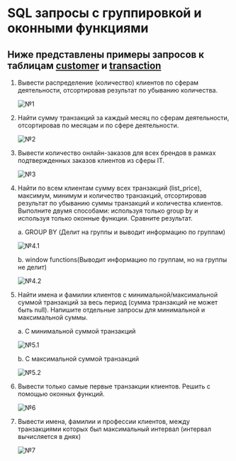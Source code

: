 # SQL запросы с группировкой и оконными функциями
## Ниже представлены примеры запросов к таблицам [customer](data\customer.csv) и [transaction](data\transaction.csv)

1. Вывести распределение (количество) клиентов по сферам деятельности, отсортировав результат по убыванию количества.

    ![№1][def]

2. Найти сумму транзакций за каждый месяц по сферам деятельности, отсортировав по месяцам и по сфере деятельности.

    ![№2][def2]

3. Вывести количество онлайн-заказов для всех брендов в рамках подтвержденных заказов клиентов из сферы IT.

    ![№3][def3]

4. Найти по всем клиентам сумму всех транзакций (list_price), максимум, минимум и количество транзакций, отсортировав результат по убыванию суммы транзакций и количества клиентов. Выполните двумя способами: используя только group by и используя только оконные функции. Сравните результат.
    
    a. GROUP BY (Делит на группы и выводит информацию по группам)

    ![№4.1][def4.1]

    b. window functions(Выводит информацию по группам, но на группы не делит)

    ![№4.2][def4.2]

5. Найти имена и фамилии клиентов с минимальной/максимальной суммой транзакций за весь период (сумма транзакций не может быть null). Напишите отдельные запросы для минимальной и максимальной суммы.

    a. С минимальной суммой транзакций

    ![№5.1][def5.1]

    b. С максимальной суммой транзакций

    ![№5.2][def5.2]

6. Вывести только самые первые транзакции клиентов. Решить с помощью оконных функций.

    ![№6][def6]

7. Вывести имена, фамилии и профессии клиентов, между транзакциями которых был максимальный интервал (интервал вычисляется в днях)

    ![№7][def7]

[def]: screenshots/№1.png
[def2]: screenshots/№2.png
[def3]: screenshots/№3.png
[def4.1]: screenshots/№4.1.png
[def4.2]: screenshots/№4.2.png
[def5.1]: screenshots/№5.1.png
[def5.2]: screenshots/№5.2.png
[def6]: screenshots/№6.png
[def7]: screenshots/№7.png